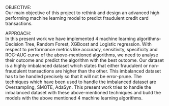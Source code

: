 
OBJECTIVE:\
Our main objective of this project to rethink and design an advanced high performing 
machine learning model to predict fraudulent credit card transactions.

APPROACH:\
In this present work we have implemented 4 machine learning algorithms- Decision Tree, 
Random Forest, XGBoost and Logistic regression. With respect to performance metrics like 
accuracy, sensitivity, specificity and ROC-AUC curve of the above-mentioned algorithms, we 
need to analyse their outcome and predict the algorithm with the best outcome. Our dataset is 
a highly imbalanced dataset which states that either fraudulent or non-fraudulent transactions 
are higher than the other. This imbalanced dataset has to be handled precisely so that it will not 
be error-prune. The techniques which have been used to handle the imbalanced dataset are
Oversampling, SMOTE, AdaSyn. This present work tries to handle the imbalanced dataset with 
these above-mentioned techniques and build the models with the above mentioned 4 machine 
learning algorithms.
